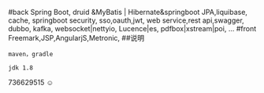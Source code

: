 #back
Spring Boot,
druid &MyBatis | Hibernate&springboot JPA,liquibase,
cache,
springboot security,
sso,oauth,jwt,
web service,rest api,swagger,
dubbo,
kafka,
websocket|nettyio,
Lucence|es,
pdfbox|xstream|poi,
...
#front
Freemark,JSP,AngularjS,Metronic,
##说明
~~~~
maven，gradle

jdk 1.8 

~~~~~~
736629515 ☺

